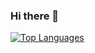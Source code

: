 ### Hi there 👋


[![Top Languages](https://github-readme-stats.vercel.app/api/top-langs/?username=p-lau)](https://github.com/anuraghazra/github-readme-stats)
<!--
**p-lau/p-lau** is a ✨ _special_ ✨ repository because its `README.md` (this file) appears on your GitHub profile.

Here are some ideas to get you started:

- 🔭 I’m currently working on ...
- 🌱 I’m currently learning ...
- 👯 I’m looking to collaborate on ...
- 🤔 I’m looking for help with ...
- 💬 Ask me about ...
- 📫 How to reach me: ...
- 😄 Pronouns: ...
- ⚡ Fun fact: ...
-->
